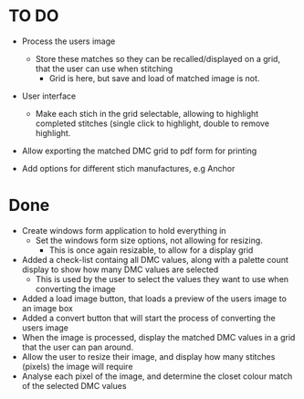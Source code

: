 # TO DO

- Process the users image
  * Store these matches so they can be recalled/displayed on a grid, that the user can use when stitching
    * Grid is here, but save and load of matched image is not.
  
- User interface
  * Make each stich in the grid selectable, allowing to highlight completed stitches (single click to highlight, double to remove highlight.
  
- Allow exporting the matched DMC grid to pdf form for printing

- Add options for different stich manufactures, e.g Anchor

# Done

- Create windows form application to hold everything in
  * Set the windows form size options, not allowing for resizing.
    * This is once again resizable, to allow for a display grid 
- Added a check-list containg all DMC values, along with a palette count display to show how many DMC values are selected
  * This is used by the user to select the values they want to use when converting the image
- Added a load image button, that loads a preview of the users image to an image box
- Added a convert button that will start the process of converting the users image
- When the image is processed, display the matched DMC values in a grid that the user can pan around.
- Allow the user to resize their image, and display how many stitches (pixels) the image will require
- Analyse each pixel of the image, and determine the closet colour match of the selected DMC values